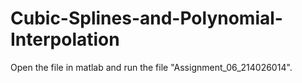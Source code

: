 # Cubic-Splines-and-Polynomial-Interpolation

Open the file in matlab and run the file "Assignment_06_214026014".